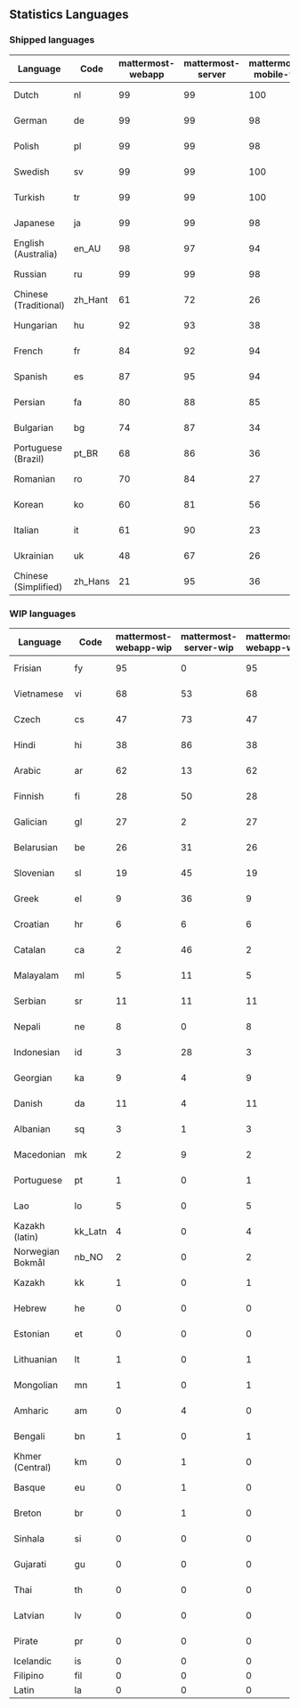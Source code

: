 ## Statistics Languages ##
###  Shipped languages  ###
|Language|Code|mattermost-webapp|mattermost-server|mattermost-mobile-v2|mattermost-desktop|focalboard-webapp|playbooks-webapp|Total|Last Modified|
|---|---|---|---|---|---|---|---|---|---|
|Dutch|nl| 99| 99| 100| 100| 99| 100| 99|2023-02-03T15:12:23.308256Z|
|German|de| 99| 99| 98| 99| 100| 100| 99|2023-02-03T15:11:05.408580Z|
|Polish|pl| 99| 99| 98| 100| 100| 100| 99|2023-02-03T15:12:31.894647Z|
|Swedish|sv| 99| 99| 100| 100| 100| 99| 99|2023-02-03T15:13:06.360015Z|
|Turkish|tr| 99| 99| 100| 100| 100| 100| 99|2023-02-03T22:18:08.464916Z|
|Japanese|ja| 99| 99| 98| 99| 100| 99| 98|2023-02-03T15:12:06.152064Z|
|English (Australia)|en_AU| 98| 97| 94| 99| 100| 98| 98|2023-02-03T15:11:14.080978Z|
|Russian|ru| 99| 99| 98| 99| 69| 59| 96|2023-02-03T15:12:58.070761Z|
|Chinese (Traditional)|zh_Hant| 61| 72| 26| 0| 93| 0| 88|2023-02-01T02:04:14.671318Z|
|Hungarian|hu| 92| 93| 38| 99| 92| 82| 87|2023-02-01T15:05:18.060688Z|
|French|fr| 84| 92| 94| 83| 87| 22| 84|2023-02-01T11:30:55.631046Z|
|Spanish|es| 87| 95| 94| 98| 33| 0| 84|2023-02-03T15:11:22.483938Z|
|Persian|fa| 80| 88| 85| 99| 27| 1| 77|2023-02-03T20:29:01.978702Z|
|Bulgarian|bg| 74| 87| 34| 0| 0| 0| 73|2023-02-01T11:30:37.455979Z|
|Portuguese (Brazil)|pt_BR| 68| 86| 36| 44| 89| 0| 71|2023-02-01T11:31:20.843658Z|
|Romanian|ro| 70| 84| 27| 0| 0| 0| 68|2023-02-01T11:31:24.642090Z|
|Korean|ko| 60| 81| 56| 97| 92| 6| 66|2023-02-01T11:31:10.361591Z|
|Italian|it| 61| 90| 23| 5| 64| 0| 64|2023-02-01T11:31:03.111524Z|
|Ukrainian|uk| 48| 67| 26| 67| 9| 0| 51|2023-01-31T09:44:00.632718Z|
|Chinese (Simplified)|zh_Hans| 21| 95| 36| 39| 63| 0| 45|2023-02-01T11:31:42.585586Z|
###  WIP languages  ###
|Language|Code|mattermost-webapp-wip|mattermost-server-wip|mattermost-webapp-wip|Total|Last Modified|
|---|---|---|---|---|---|--|
|Frisian|fy| 95| 0| 95| 63|2023-02-02T05:29:15.493525Z|
|Vietnamese|vi| 68| 53| 68| 59|2023-02-02T05:35:29.587822Z|
|Czech|cs| 47| 73| 47| 57|2023-02-03T10:41:47.526858Z|
|Hindi|hi| 38| 86| 38| 50|2023-02-02T05:30:09.470138Z|
|Arabic|ar| 62| 13| 62| 44|2023-02-02T05:26:34.539749Z|
|Finnish|fi| 28| 50| 28| 35|2023-01-28T03:27:43.338061Z|
|Galician|gl| 27| 2| 27| 32|2023-02-02T05:29:29.033319Z|
|Belarusian|be| 26| 31| 26| 27|2023-02-02T05:26:48.751657Z|
|Slovenian|sl| 19| 45| 19| 24|2023-01-28T03:31:36.696653Z|
|Greek|el| 9| 36| 9| 22|2023-01-23T11:30:04.120446Z|
|Croatian|hr| 6| 6| 6| 17|2023-02-02T05:30:22.864730Z|
|Catalan|ca| 2| 46| 2| 14|2023-01-20T12:30:20.847866Z|
|Malayalam|ml| 5| 11| 5| 13|2023-01-20T12:30:29.426169Z|
|Serbian|sr| 11| 11| 11| 13|2023-02-02T05:35:02.340885Z|
|Nepali|ne| 8| 0| 8| 11|2023-01-23T11:32:35.863162Z|
|Indonesian|id| 3| 28| 3| 11|2023-01-20T12:30:26.132977Z|
|Georgian|ka| 9| 4| 9| 8|2023-01-20T12:30:27.511376Z|
|Danish|da| 11| 4| 11| 8|2023-01-28T03:27:07.850420Z|
|Albanian|sq| 3| 1| 3| 8|2023-01-23T11:33:06.934782Z|
|Macedonian|mk| 2| 9| 2| 5|2023-02-01T04:39:43.307638Z|
|Portuguese|pt| 1| 0| 1| 4|2023-01-20T18:36:41.305583Z|
|Lao|lo| 5| 0| 5| 3|2023-01-28T03:29:57.636840Z|
|Kazakh (latin)|kk_Latn| 4| 0| 4| 3|2023-01-09T16:04:40.142668Z|
|Norwegian Bokmål|nb_NO| 2| 0| 2| 2|2023-01-20T12:30:29.978200Z|
|Kazakh|kk| 1| 0| 1| 2|2023-01-20T12:30:28.434837Z|
|Hebrew|he| 0| 0| 0| 1|2023-01-20T12:30:24.610278Z|
|Estonian|et| 0| 0| 0| 1|2022-06-16T11:17:55.844464Z|
|Lithuanian|lt| 1| 0| 1| 1|2022-12-17T23:24:09.234041Z|
|Mongolian|mn| 1| 0| 1| 1|2022-07-12T00:07:39.334203Z|
|Amharic|am| 0| 4| 0| 1|2020-07-04T19:22:35.416407Z|
|Bengali|bn| 1| 0| 1| 1|2022-06-18T00:07:36.707192Z|
|Khmer (Central)|km| 0| 1| 0| 0|2022-05-06T14:27:58.323957Z|
|Basque|eu| 0| 1| 0| 0|2021-06-22T14:46:44.626603Z|
|Breton|br| 0| 1| 0| 0|2022-10-20T14:33:30.929526Z|
|Sinhala|si| 0| 0| 0| 0|2022-10-24T11:26:43.423982Z|
|Gujarati|gu| 0| 0| 0| 0|2021-09-27T12:12:04.194601Z|
|Thai|th| 0| 0| 0| 0|2022-05-03T14:48:59.991556Z|
|Latvian|lv| 0| 0| 0| 0|2022-12-17T23:24:22.390841Z|
|Pirate|pr| 0| 0| 0| 0|2022-06-28T08:46:29.046651Z|
|Icelandic|is| 0| 0| 0| 0||
|Filipino|fil| 0| 0| 0| 0||
|Latin|la| 0| 0| 0| 0||
